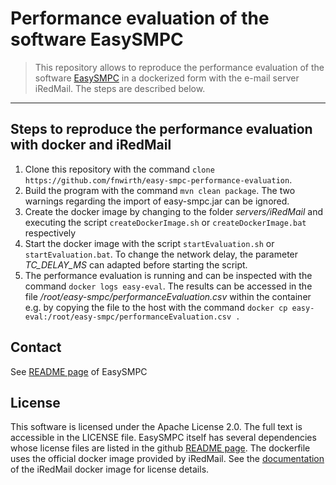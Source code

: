 # Performance evaluation of the software EasySMPC

> This repository allows to reproduce the performance evaluation of the software [EasySMPC](https://github.com/prasser/easy-smpc) in a dockerized form with the e-mail server  iRedMail. The steps are described below.
---

## Steps to reproduce the performance evaluation with docker and iRedMail
1. Clone this repository with the command `clone https://github.com/fnwirth/easy-smpc-performance-evaluation`.
1. Build the program with the command `mvn clean package`. The two warnings regarding the import of easy-smpc.jar can be ignored.
1. Create the docker image by changing to the folder *servers/iRedMail* and executing the script `createDockerImage.sh` or `createDockerImage.bat` respectively
1. Start the docker image with the script `startEvaluation.sh` or `startEvaluation.bat`. To change the network delay, the parameter *TC_DELAY_MS* can adapted before starting the script.
1. The performance evaluation is running and can be inspected with the command `docker logs easy-eval`. The results can be accessed in the file */root/easy-smpc/performanceEvaluation.csv* within the container e.g. by copying the file to the host with the command `docker cp easy-eval:/root/easy-smpc/performanceEvaluation.csv .`

## Contact
See [README page](https://github.com/prasser/easy-smpc/edit/master/README.md) of EasySMPC

## License
This software is licensed under the Apache License 2.0. The full text is accessible in the LICENSE file. EasySMPC itself has several dependencies whose license files are listed in the github [README page](https://github.com/prasser/easy-smpc/edit/master/README.md).
The dockerfile uses the official docker image provided by iRedMail. See the  [documentation](https://github.com/iredmail/dockerized) of the iRedMail docker image for license details. 
